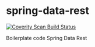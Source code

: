 # spring-data-rest

<a href="https://scan.coverity.com/projects/ninadingole-spring-data-rest">
  <img alt="Coverity Scan Build Status"
       src="https://scan.coverity.com/projects/11834/badge.svg"/>
</a>

Boilerplate code Spring Data Rest
